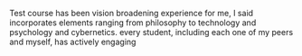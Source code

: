 Test course has been vision broadening experience for me, I said incorporates elements ranging from philosophy to technology and psychology and cybernetics. every student, including each one of my peers and myself, has actively engaging 
